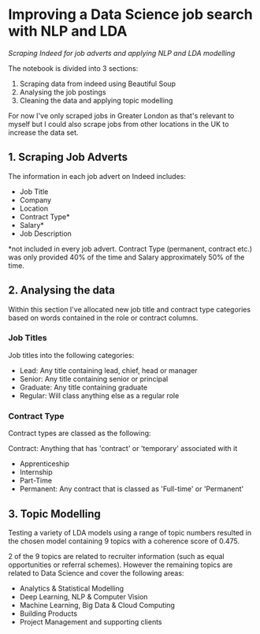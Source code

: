 # Improving a Data Science job search with NLP and LDA
*Scraping Indeed for job adverts and applying NLP and LDA modelling*

The notebook is divided into 3 sections:

1. Scraping data from indeed using Beautiful Soup
2. Analysing the job postings
3. Cleaning the data and applying topic modelling

For now I've only scraped jobs in Greater London as that's relevant to myself but I could also scrape jobs 
from other locations in the UK to increase the data set. 

## 1. Scraping Job Adverts

The information in each job advert on Indeed includes:

- Job Title
- Company
- Location
- Contract Type*
- Salary*
- Job Description

*not included in every job advert. Contract Type (permanent, contract etc.) was only provided 40% of the time and Salary approximately 50% of the time.

## 2. Analysing the data
Within this section I've allocated new job title and contract type categories based on words contained in the role or contract columns.

### Job Titles 
Job titles into the following categories:

- Lead: Any title containing lead, chief, head or manager
- Senior: Any title containing senior or principal
- Graduate: Any title containing graduate
- Regular: Will class anything else as a regular role

### Contract Type
Contract types are classed as the following:

Contract: Anything that has 'contract' or 'temporary' associated with it <br/>
- Apprenticeship
- Internship
- Part-Time
- Permanent: Any contract that is classed as 'Full-time' or 'Permanent'

## 3. Topic Modelling

Testing a variety of LDA models using a range of topic numbers resulted in the chosen model containing 9 topics with a coherence score
of 0.475.

2 of the 9 topics are related to recruiter information (such as equal opportunities or referral schemes). However the remaining topics are related to Data Science and cover the following areas:

- Analytics & Statistical Modelling
- Deep Learning, NLP & Computer Vision
- Machine Learning, Big Data & Cloud Computing
- Building Products
- Project Management and supporting clients

